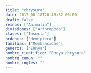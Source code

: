 ```yaml
---
title: "chrysura"
date: 2017-08-18T20:46:32-06:00
draft: false
reinos: ["Animalia"]
divisiones: ["Arthropoda"]
clases: ["Insecta"]
ordenes: ["Hemiptera"]
familias: ["Membracidae"]
generos: ["Ennya"]
nombre_cientifico: "Ennya chrysura"
nombre_comun: ""
nombre_ingles: ""
---
```

